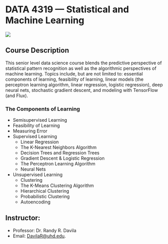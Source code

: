 # DATA 4319 — Statistical and Machine Learning
![](https://global-uploads.webflow.com/5d3ec351b1eba4332d213004/5efef4c7cfab3c3aa8b8e7a6_image5_s.jpg)
## Course Description
This senior level data science course blends the predictive perspective of statistical pattern recognition as well as the algorithmic perspectives of machine learning. Topics include, but are not limited to: essential components of learning, feasibility of learning, linear models (the perceptron learning algorithm, linear regression, logistic regression), deep neural nets, stochastic gradient descent, and modeling with TensorFlow (and Flux).

### The Components of Learning
+ Semisupervised Learning
+ Feasibility of Learning
+ Measuring Error
+ Supervised Learning
  + Linear Regression
  + The K-Nearest Neighbors Algorithm
  + Decision Trees and Regression Trees
  + Gradient Descent & Logistic Regression
  + The Perceptron Learning Algorithm
  + Neural Nets
+ Unsupervised Learning
  + Clustering
  + The K-Means Clustering Algorithm
  + Hierarchical Clustering
  + Probabilistic Clustering
  + Autoencoding


## Instructor: 
+ Professor: Dr. Randy R. Davila
+ Email: DavilaR@uhd.edu. 
